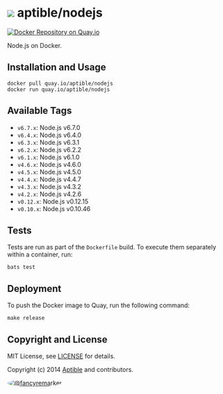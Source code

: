 # ![](https://gravatar.com/avatar/11d3bc4c3163e3d238d558d5c9d98efe?s=64) aptible/nodejs

[![Docker Repository on Quay.io](https://quay.io/repository/aptible/nodejs/status)](https://quay.io/repository/aptible/nodejs)

Node.js on Docker.

## Installation and Usage

    docker pull quay.io/aptible/nodejs
    docker run quay.io/aptible/nodejs

## Available Tags

* `v6.7.x`: Node.js v6.7.0
* `v6.4.x`: Node.js v6.4.0
* `v6.3.x`: Node.js v6.3.1
* `v6.2.x`: Node.js v6.2.2
* `v6.1.x`: Node.js v6.1.0
* `v4.6.x`: Node.js v4.6.0
* `v4.5.x`: Node.js v4.5.0
* `v4.4.x`: Node.js v4.4.7
* `v4.3.x`: Node.js v4.3.2
* `v4.2.x`: Node.js v4.2.6
* `v0.12.x`: Node.js v0.12.15
* `v0.10.x`: Node.js v0.10.46

## Tests

Tests are run as part of the `Dockerfile` build. To execute them separately within a container, run:

    bats test

## Deployment

To push the Docker image to Quay, run the following command:

    make release

## Copyright and License

MIT License, see [LICENSE](LICENSE.md) for details.

Copyright (c) 2014 [Aptible](https://www.aptible.com) and contributors.

[<img src="https://s.gravatar.com/avatar/f7790b867ae619ae0496460aa28c5861?s=60" style="border-radius: 50%;" alt="@fancyremarker" />](https://github.com/fancyremarker)
